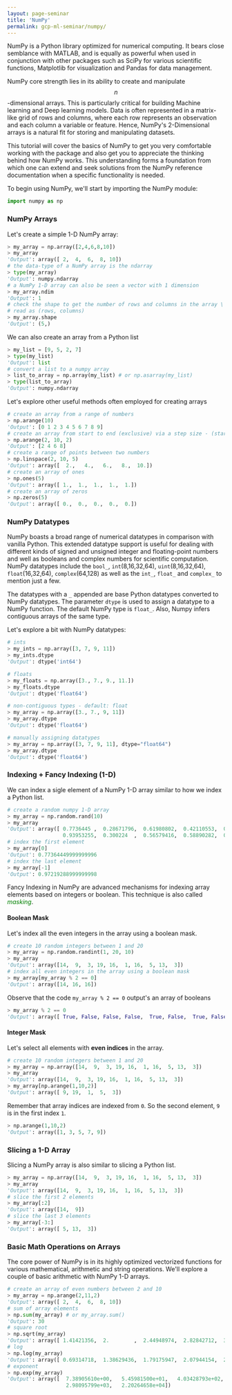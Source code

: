 ```yaml
---
layout: page-seminar
title: 'NumPy'
permalink: gcp-ml-seminar/numpy/
---
```


NumPy is a Python library optimized for numerical computing. It bears close semblance with MATLAB, and is equally as powerful when used in conjunction with other packages such as SciPy for various scientific functions, Matplotlib for visualization and Pandas for data management.

NumPy core strength lies in its ability to create and manipulate $$n$$-dimensional arrays. This is particularly critical for building Machine learning and Deep learning models. Data is often represented in a matrix-like grid of rows and columns, where each row represents an observation and each column a variable or feature. Hence, NumPy's 2-Dimensional arrays is a natural fit for storing and manipulating datasets.

This tutorial will cover the basics of NumPy to get you very comfortable working with the package and also get you to appreciate the thinking behind how NumPy works. This understanding forms a foundation from which one can extend and seek solutions from the NumPy reference documentation when a specific functionality is needed.

To begin using NumPy, we'll start by importing the NumPy module:
```python
import numpy as np
```

### NumPy Arrays
Let's create a simple 1-D NumPy array:
```python
> my_array = np.array([2,4,6,8,10])
> my_array
'Output': array([ 2,  4,  6,  8, 10])
# the data-type of a NumPy array is the ndarray
> type(my_array)
'Output': numpy.ndarray
# a NumPy 1-D array can also be seen a vector with 1 dimension
> my_array.ndim
'Output': 1
# check the shape to get the number of rows and columns in the array \
# read as (rows, columns)
> my_array.shape
'Output': (5,)
```

We can also create an array from a Python list
```python
> my_list = [9, 5, 2, 7]
> type(my_list)
'Output': list
# convert a list to a numpy array
> list_to_array = np.array(my_list) # or np.asarray(my_list)
> type(list_to_array)
'Output': numpy.ndarray
```

Let's explore other useful methods often employed for creating arrays
```python
# create an array from a range of numbers
> np.arange(10)
'Output': [0 1 2 3 4 5 6 7 8 9]
# create an array from start to end (exclusive) via a step size - (start, stop, step)
> np.arange(2, 10, 2)
'Output': [2 4 6 8]
# create a range of points between two numbers
> np.linspace(2, 10, 5)
'Output': array([  2.,   4.,   6.,   8.,  10.])
# create an array of ones
> np.ones(5)
'Output': array([ 1.,  1.,  1.,  1.,  1.])
# create an array of zeros
> np.zeros(5)
'Output': array([ 0.,  0.,  0.,  0.,  0.])
```

### NumPy Datatypes
NumPy boasts a broad range of numerical datatypes in comparison with vanilla Python. This extended datatype support is useful for dealing with different kinds of signed and unsigned integer and floating-point numbers and well as booleans and complex numbers for scientific computation. NumPy datatypes include the `bool_`, `int`(8,16,32,64), `uint`(8,16,32,64), `float`(16,32,64), `complex`(64,128) as well as the `int_`, `float_` and `complex_` to mention just a few.

The datatypes with a `_` appended are base Python datatypes converted to NumPy datatypes. The parameter `dtype` is used to assign a datatype to a NumPy function. The default NumPy type is `float_`. Also, Numpy infers contiguous arrays of the same type.

Let's explore a bit with NumPy datatypes:
```python
# ints
> my_ints = np.array([3, 7, 9, 11])
> my_ints.dtype
'Output': dtype('int64')

# floats
> my_floats = np.array([3., 7., 9., 11.])
> my_floats.dtype
'Output': dtype('float64')

# non-contiguous types - default: float
> my_array = np.array([3., 7., 9, 11])
> my_array.dtype
'Output': dtype('float64')

# manually assigning datatypes
> my_array = np.array([3, 7, 9, 11], dtype="float64")
> my_array.dtype
'Output': dtype('float64')
```

### Indexing + Fancy Indexing (1-D)
We can index a sigle element of a NumPy 1-D array similar to how we index a Python list.
```python
# create a random numpy 1-D array
> my_array = np.random.rand(10)
> my_array
'Output': array([ 0.7736445 ,  0.28671796,  0.61980802,  0.42110553,  0.86091567,
                  0.93953255,  0.300224  ,  0.56579416,  0.58890282,  0.97219289])
# index the first element
> my_array[0]
'Output': 0.77364449999999996
# index the last element
> my_array[-1]
'Output': 0.97219288999999998
```

Fancy Indexing in NumPy are advanced mechanisms for indexing array elements based on integers or boolean. This technique is also called <span style="color:green">*masking*</span>.

#### Boolean Mask
Let's index all the even integers in the array using a boolean mask.
```python
# create 10 random integers between 1 and 20
> my_array = np.random.randint(1, 20, 10)
> my_array
'Output': array([14,  9,  3, 19, 16,  1, 16,  5, 13,  3])
# index all even integers in the array using a boolean mask
> my_array[my_array % 2 == 0]
'Output': array([14, 16, 16])
```

Observe that the code `my_array % 2 == 0` output's an array of booleans
```python
> my_array % 2 == 0
'Output': array([ True, False, False, False,  True, False,  True, False, False, False], dtype=bool)
```

#### Integer Mask
Let's select all elements with **even indices** in the array.
```python
# create 10 random integers between 1 and 20
> my_array = np.array([14,  9,  3, 19, 16,  1, 16,  5, 13,  3])
> my_array
'Output': array([14,  9,  3, 19, 16,  1, 16,  5, 13,  3])
> my_array[np.arange(1,10,2)]
'Output': array([ 9, 19,  1,  5,  3])
```

Remember that array indices are indexed from `0`. So the second element, `9` is in the first index `1`.
```python
> np.arange(1,10,2)
'Output': array([1, 3, 5, 7, 9])
```

### Slicing a 1-D Array
Slicing a NumPy array is also similar to slicing a Python list.
```python
> my_array = np.array([14,  9,  3, 19, 16,  1, 16,  5, 13,  3])
> my_array
'Output': array([14,  9,  3, 19, 16,  1, 16,  5, 13,  3])
# slice the first 2 elements
> my_array[:2]
'Output': array([14,  9])
# slice the last 3 elements
> my_array[-3:]
'Output': array([ 5, 13,  3])
```

### Basic Math Operations on Arrays
The core power of NumPy is in its highly optimized vectorized functions for various mathematical, arithmetic and string operations. We'll explore a couple of basic arithmetic with NumPy 1-D arrays.
```python
# create an array of even numbers between 2 and 10
> my_array = np.arange(2,11,2)
'Output': array([ 2,  4,  6,  8, 10])
# sum of array elements
> np.sum(my_array) # or my_array.sum()
'Output': 30
# square root
> np.sqrt(my_array)
'Output': array([ 1.41421356,  2.        ,  2.44948974,  2.82842712,  3.16227766])
# log
> np.log(my_array)
'Output': array([ 0.69314718,  1.38629436,  1.79175947,  2.07944154,  2.30258509])
# exponent
> np.exp(my_array)
'Output': array([  7.38905610e+00,   5.45981500e+01,   4.03428793e+02,
                   2.98095799e+03,   2.20264658e+04])
```